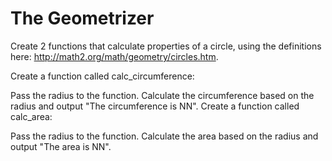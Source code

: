# The Geometrizer
Create 2 functions that calculate properties of a circle,
 using the definitions here: http://math2.org/math/geometry/circles.htm.

Create a function called calc_circumference:

Pass the radius to the function.
Calculate the circumference based on the radius and output "The circumference is NN".
Create a function called calc_area:

Pass the radius to the function.
Calculate the area based on the radius and output "The area is NN".